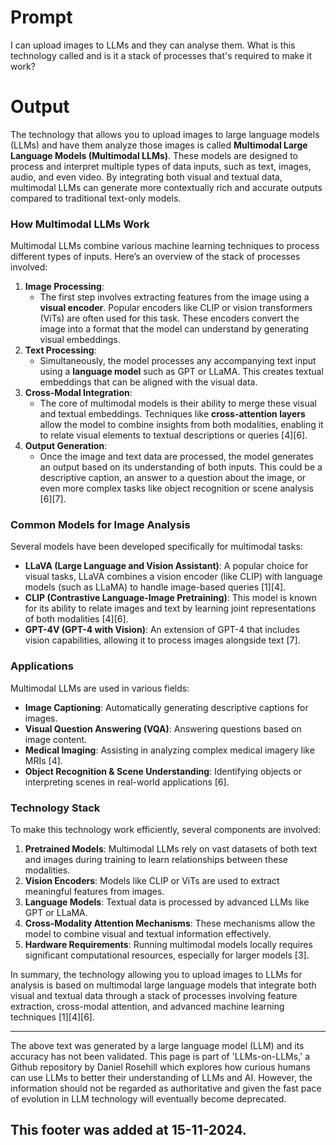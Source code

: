 # Prompt

I can upload images to LLMs and they can analyse them. What is this technology called and is it a stack of processes that's required to make it work?

# Output

The technology that allows you to upload images to large language models (LLMs) and have them analyze those images is called **Multimodal Large Language Models (Multimodal LLMs)**. These models are designed to process and interpret multiple types of data inputs, such as text, images, audio, and even video. By integrating both visual and textual data, multimodal LLMs can generate more contextually rich and accurate outputs compared to traditional text-only models.

### How Multimodal LLMs Work

Multimodal LLMs combine various machine learning techniques to process different types of inputs. Here’s an overview of the stack of processes involved:

1. **Image Processing**:
   - The first step involves extracting features from the image using a **visual encoder**. Popular encoders like CLIP or vision transformers (ViTs) are often used for this task. These encoders convert the image into a format that the model can understand by generating visual embeddings.
2. **Text Processing**:
   - Simultaneously, the model processes any accompanying text input using a **language model** such as GPT or LLaMA. This creates textual embeddings that can be aligned with the visual data.
3. **Cross-Modal Integration**:
   - The core of multimodal models is their ability to merge these visual and textual embeddings. Techniques like **cross-attention layers** allow the model to combine insights from both modalities, enabling it to relate visual elements to textual descriptions or queries \[4]\[6].
4. **Output Generation**:
   - Once the image and text data are processed, the model generates an output based on its understanding of both inputs. This could be a descriptive caption, an answer to a question about the image, or even more complex tasks like object recognition or scene analysis \[6]\[7].

### Common Models for Image Analysis

Several models have been developed specifically for multimodal tasks:

- **LLaVA (Large Language and Vision Assistant)**: A popular choice for visual tasks, LLaVA combines a vision encoder (like CLIP) with language models (such as LLaMA) to handle image-based queries \[1]\[4].
- **CLIP (Contrastive Language-Image Pretraining)**: This model is known for its ability to relate images and text by learning joint representations of both modalities \[4]\[6].
- **GPT-4V (GPT-4 with Vision)**: An extension of GPT-4 that includes vision capabilities, allowing it to process images alongside text \[7].

### Applications

Multimodal LLMs are used in various fields:

- **Image Captioning**: Automatically generating descriptive captions for images.
- **Visual Question Answering (VQA)**: Answering questions based on image content.
- **Medical Imaging**: Assisting in analyzing complex medical imagery like MRIs \[4].
- **Object Recognition & Scene Understanding**: Identifying objects or interpreting scenes in real-world applications \[6].

### Technology Stack

To make this technology work efficiently, several components are involved:

1. **Pretrained Models**: Multimodal LLMs rely on vast datasets of both text and images during training to learn relationships between these modalities.
2. **Vision Encoders**: Models like CLIP or ViTs are used to extract meaningful features from images.
3. **Language Models**: Textual data is processed by advanced LLMs like GPT or LLaMA.
4. **Cross-Modality Attention Mechanisms**: These mechanisms allow the model to combine visual and textual information effectively.
5. **Hardware Requirements**: Running multimodal models locally requires significant computational resources, especially for larger models \[3].

In summary, the technology allowing you to upload images to LLMs for analysis is based on multimodal large language models that integrate both visual and textual data through a stack of processes involving feature extraction, cross-modal attention, and advanced machine learning techniques \[1]\[4]\[6].

&#x20;

---

The above text was generated by a large language model (LLM) and its accuracy has not been validated. This page is part of 'LLMs-on-LLMs,' a Github repository by Daniel Rosehill which explores how curious humans can use LLMs to better their understanding of LLMs and AI. However, the information should not be regarded as authoritative and given the fast pace of evolution in LLM technology will eventually become deprecated. 

This footer was added at 15-11-2024.
---